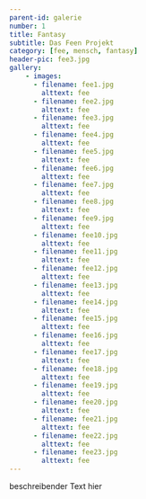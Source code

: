 ```yaml
---
parent-id: galerie
number: 1
title: Fantasy
subtitle: Das Feen Projekt
category: [fee, mensch, fantasy]
header-pic: fee3.jpg
gallery: 
    - images:
      - filename: fee1.jpg
        alttext: fee
      - filename: fee2.jpg
        alttext: fee
      - filename: fee3.jpg
        alttext: fee
      - filename: fee4.jpg
        alttext: fee
      - filename: fee5.jpg
        alttext: fee
      - filename: fee6.jpg
        alttext: fee
      - filename: fee7.jpg
        alttext: fee
      - filename: fee8.jpg
        alttext: fee
      - filename: fee9.jpg
        alttext: fee
      - filename: fee10.jpg
        alttext: fee
      - filename: fee11.jpg
        alttext: fee
      - filename: fee12.jpg
        alttext: fee
      - filename: fee13.jpg
        alttext: fee
      - filename: fee14.jpg
        alttext: fee
      - filename: fee15.jpg
        alttext: fee
      - filename: fee16.jpg
        alttext: fee
      - filename: fee17.jpg
        alttext: fee
      - filename: fee18.jpg
        alttext: fee
      - filename: fee19.jpg
        alttext: fee
      - filename: fee20.jpg
        alttext: fee
      - filename: fee21.jpg
        alttext: fee
      - filename: fee22.jpg
        alttext: fee
      - filename: fee23.jpg
        alttext: fee
---
```


beschreibender Text hier